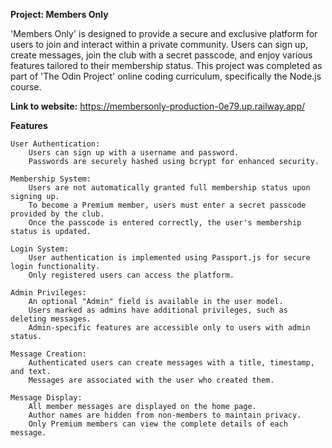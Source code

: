 **Project: Members Only**

'Members Only' is designed to provide a secure and exclusive platform for users to join and interact within a private community. Users can sign up, create messages, join the club with a secret passcode, and enjoy various features tailored to their membership status. This project was completed as part of 'The Odin Project' online coding curriculum, specifically the Node.js course.

**Link to website:** https://membersonly-production-0e79.up.railway.app/

**Features**
   
    User Authentication:
        Users can sign up with a username and password.
        Passwords are securely hashed using bcrypt for enhanced security.

    Membership System:
        Users are not automatically granted full membership status upon signing up.
        To become a Premium member, users must enter a secret passcode provided by the club.
        Once the passcode is entered correctly, the user's membership status is updated.

    Login System:
        User authentication is implemented using Passport.js for secure login functionality.
        Only registered users can access the platform.

    Admin Privileges:
        An optional "Admin" field is available in the user model.
        Users marked as admins have additional privileges, such as deleting messages.
        Admin-specific features are accessible only to users with admin status.

    Message Creation:
        Authenticated users can create messages with a title, timestamp, and text.
        Messages are associated with the user who created them.

    Message Display:
        All member messages are displayed on the home page.
        Author names are hidden from non-members to maintain privacy.
        Only Premium members can view the complete details of each message.
